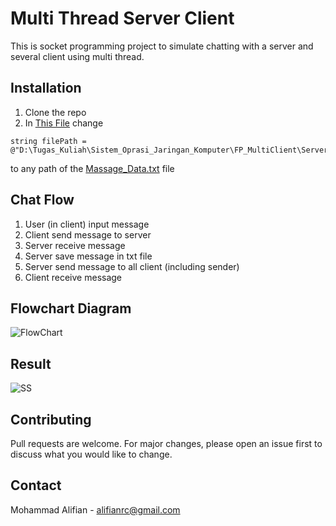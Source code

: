 # Multi Thread Server Client

This is socket programming project to simulate chatting with a server and several client using multi thread.

## Installation

1. Clone the repo
2. In [This File](/ServerMultiThread/ProcessClient.cs) change 
```
string filePath = @"D:\Tugas_Kuliah\Sistem_Oprasi_Jaringan_Komputer\FP_MultiClient\ServerMultiThread\Massage_Data.txt";
```
   to any path of the [Massage_Data.txt](/ServerMultiThread) file

## Chat Flow
1. User (in client) input message
2. Client send message to server
3. Server receive message
4. Server save message in txt file
5. Server send message to all client (including sender)
6. Client receive message

## Flowchart Diagram
![FlowChart](https://user-images.githubusercontent.com/62532983/124702619-d7f16f80-df1a-11eb-84fd-e34b0f906393.jpg)

## Result
![SS](https://user-images.githubusercontent.com/62532983/121777541-edde6f80-cbbc-11eb-99e2-5e521fed9b63.png)


## Contributing
Pull requests are welcome. For major changes, please open an issue first to discuss what you would like to change.

## Contact
Mohammad Alifian - alifianrc@gmail.com
